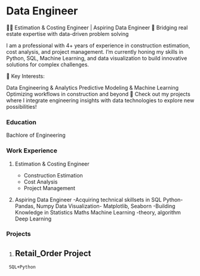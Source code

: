# Data Engineer
👷‍♂️ Estimation & Costing Engineer | Aspiring Data Engineer
🔗 Bridging real estate expertise with data-driven problem solving

I am a professional with 4+ years of experience in construction estimation, cost analysis, and project management. I’m currently honing my skills in Python, SQL, Machine Learning, and data visualization to build innovative solutions for complex challenges.

🔧 Key Interests:

Data Engineering & Analytics
Predictive Modeling & Machine Learning
Optimizing workflows in construction and beyond
📂 Check out my projects where I integrate engineering insights with data technologies to explore new possibilities!

### Education
Bachlore of Engineering

### Work Experience
 1)  Estimation & Costing Engineer
     - Construction Estimation
     - Cost Analysis
     - Project Management

 2)  Aspiring Data Engineer
    -Acquiring technical skillsets in
     SQL
     Python- Pandas, Numpy
     Data Visualization- Matplotlib, Seaborn
   -Building Knowledge in
    Statistics
    Maths
    Machine Learning -theory, algorithm
    Deep Learning

 ### Projects
  1)  Retail_Order Project
      -
     SQL+Python 
     
 

